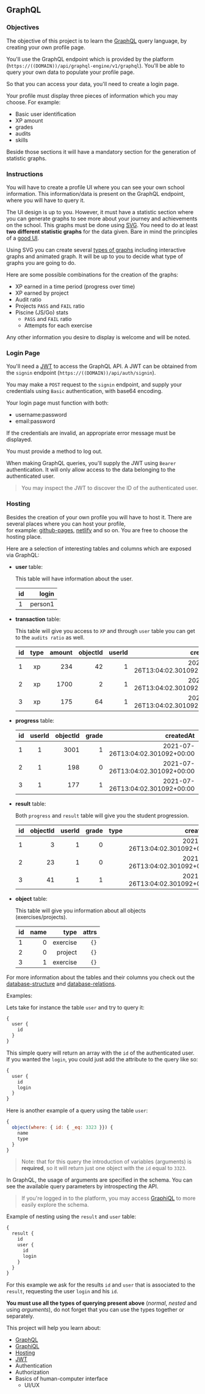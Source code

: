 ## GraphQL

### Objectives

The objective of this project is to learn the [GraphQL](https://graphql.org/) query language, by creating your own profile page.

You'll use the GraphQL endpoint which is provided by the platform (`https://((DOMAIN))/api/graphql-engine/v1/graphql`). You'll be able to query your own data to populate your profile page.

So that you can access your data, you'll need to create a login page.

Your profile must display three pieces of information which you may choose. For example:

- Basic user identification
- XP amount
- grades
- audits
- skills

Beside those sections it will have a mandatory section for the generation of statistic graphs.

### Instructions

You will have to create a profile UI where you can see your own school information. This information/data is present on the GraphQL endpoint, where you will have to query it.

The UI design is up to you. However, it must have a statistic section where you can generate graphs to see more about your journey and achievements on the school. This graphs must be done using [SVG](https://developer.mozilla.org/en-US/docs/Web/SVG). You need to do at least **two different statistic graphs** for the data given. Bare in mind the principles of a [good UI](../good-practices/README.md).

Using SVG you can create several [types of graphs](https://www.tutorialspoint.com/svg/graph.htm) including interactive graphs and animated graph. It will be up to you to decide what type of graphs you are going to do.

Here are some possible combinations for the creation of the graphs:

- XP earned in a time period (progress over time)
- XP earned by project
- Audit ratio
- Projects `PASS` and `FAIL` ratio
- Piscine (JS/Go) stats
  - `PASS` and `FAIL` ratio
  - Attempts for each exercise

Any other information you desire to display is welcome and will be noted.

### Login Page

You'll need a [JWT](https://jwt.io/introduction) to access the GraphQL API. A JWT can be obtained from the `signin` endpoint (`https://((DOMAIN))/api/auth/signin`).

You may make a `POST` request to the `signin` endpoint, and supply your credentials using `Basic` authentication, with base64 encoding.

Your login page must function with both:

- username:password
- email:password

If the credentials are invalid, an appropriate error message must be displayed.

You must provide a method to log out.

When making GraphQL queries, you'll supply the JWT using `Bearer` authentication. It will only allow access to the data belonging to the authenticated user.

> You may inspect the JWT to discover the ID of the authenticated user.

### Hosting

Besides the creation of your own profile you will have to host it. There are several places where you can host your profile,\
for example: [github-pages](https://pages.github.com/), [netlify](https://www.netlify.com/) and so on. You are free to choose the hosting place.

Here are a selection of interesting tables and columns which are exposed via GraphQL:

- **user** table:

  This table will have information about the user.

  | id  |   login |
  | --- | ------: |
  | 1   | person1 |

- **transaction** table:

  This table will give you access to `XP` and through `user` table you can get to the `audits ratio` as well.

  | id  | type | amount | objectId | userId |                        createdAt |                   path |
  | --- | :--: | -----: | -------: | -----: | -------------------------------: | ---------------------: |
  | 1   |  xp  |    234 |       42 |      1 | 2021-07-26T13:04:02.301092+00:00 | /madere/div-01/graphql |
  | 2   |  xp  |   1700 |        2 |      1 | 2021-07-26T13:04:02.301092+00:00 | /madere/div-01/graphql |
  | 3   |  xp  |    175 |       64 |      1 | 2021-07-26T13:04:02.301092+00:00 | /madere/div-01/graphql |

- **progress** table:

  | id  | userId | objectId | grade |                        createdAt |                        updatedAt |                        path |
  | --- | :----: | -------: | ----: | -------------------------------: | -------------------------------: | --------------------------: |
  | 1   |   1    |     3001 |     1 | 2021-07-26T13:04:02.301092+00:00 | 2021-07-26T13:04:02.301092+00:00 | /madere/piscine-go/quest-01 |
  | 2   |   1    |      198 |     0 | 2021-07-26T13:04:02.301092+00:00 | 2021-07-26T13:04:02.301092+00:00 | /madere/piscine-go/quest-01 |
  | 3   |   1    |      177 |     1 | 2021-07-26T13:04:02.301092+00:00 | 2021-07-26T13:04:02.301092+00:00 | /madere/piscine-go/quest-01 |

- **result** table:

  Both `progress` and `result` table will give you the student progression.

  | id  | objectId | userId | grade | type |                        createdAt |                        updatedAt |                   path |
  | --- | -------: | -----: | ----: | ---: | -------------------------------: | -------------------------------: | ---------------------: |
  | 1   |        3 |      1 |     0 |      | 2021-07-26T13:04:02.301092+00:00 | 2021-07-26T13:04:02.301092+00:00 | /madere/div-01/graphql |
  | 2   |       23 |      1 |     0 |      | 2021-07-26T13:04:02.301092+00:00 | 2021-07-26T13:04:02.301092+00:00 | /madere/div-01/graphql |
  | 3   |       41 |      1 |     1 |      | 2021-07-26T13:04:02.301092+00:00 | 2021-07-26T13:04:02.301092+00:00 | /madere/div-01/graphql |

- **object** table:

  This table will give you information about all objects (exercises/projects).

  | id  | name |     type | attrs |
  | --- | ---: | -------: | ----: |
  | 1   |    0 | exercise |  `{}` |
  | 2   |    0 |  project |  `{}` |
  | 3   |    1 | exercise |  `{}` |

For more information about the tables and their columns you check out the [database-structure](http://public.01-edu.org/docs/db/database-structure) and [database-relations](http://public.01-edu.org/docs/db/db-relations).

Examples:

Lets take for instance the table `user` and try to query it:

```js
{
  user {
    id
  }
}
```

This simple query will return an array with the `id` of the authenticated user. If you wanted the `login`,
you could just add the attribute to the query like so:

```js
{
  user {
    id
    login
  }
}
```

Here is another example of a query using the table `user`:

```js
{
  object(where: { id: { _eq: 3323 }}) {
    name
    type
  }
}
```

> Note: that for this query the introduction of variables (arguments) is **required**, so it will return just one object with the `id` equal to `3323`.

In GraphQL, the usage of arguments are specified in the schema. You can see the available query parameters by introspecting the API.

> If you're logged in to the platform, you may access [GraphiQL](<https://((DOMAIN))/graphiql/>) to more easily explore the schema.

Example of nesting using the `result` and `user` table:

```js
{
  result {
    id
    user {
      id
      login
    }
  }
}
```

For this example we ask for the results `id` and `user` that is associated to the `result`, requesting the user `login` and his `id`.

**You must use all the types of querying present above** (_normal_, _nested_ and using _arguments_), do not forget that you can use the types together or separately.

This project will help you learn about:

- [GraphQL](https://graphql.org/)
- [GraphiQL](https://github.com/graphql/graphiql)
- [Hosting](https://en.wikipedia.org/wiki/Web_hosting_service)
- [JWT](https://jwt.io)
- Authentication
- Authorization
- Basics of human-computer interface
  - UI/UX

